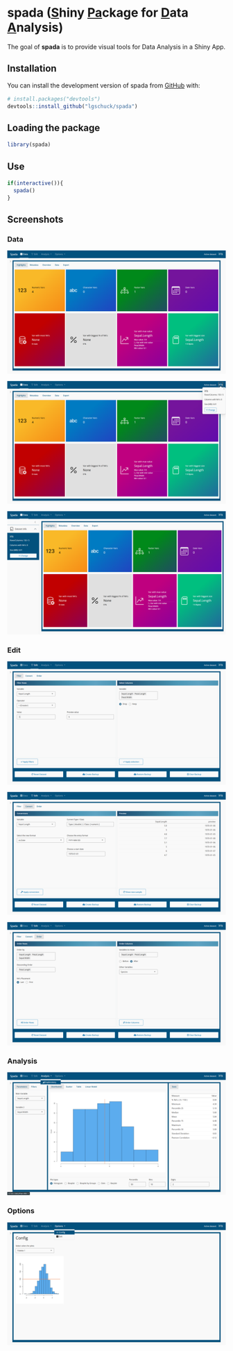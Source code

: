 
<!-- README.md is generated from README.Rmd. Please edit that file -->

# spada (<u>**S**</u>hiny <u>**Pa**</u>ckage for <u>**D**</u>ata <u>**A**</u>nalysis)

<!-- badges: start -->
<!-- badges: end -->

The goal of **spada** is to provide visual tools for Data Analysis in a
Shiny App.

## Installation

You can install the development version of spada from
[GitHub](https://github.com/) with:

``` r
# install.packages("devtools")
devtools::install_github("lgschuck/spada")
```

## Loading the package

``` r
library(spada)
```

## Use

``` r
if(interactive()){
  spada()
}
```

## Screenshots

### Data

![](man/figures/spada_home.png)

![](man/figures/spada_home2.png)

![](man/figures/spada_home3.png)

### Edit

![](man/figures/spada_edit_filter.png)

![](man/figures/spada_edit_convert.png)

![](man/figures/spada_edit_order.png)

### Analysis

![](man/figures/spada_analysis_exploratory.png)

### Options

![](man/figures/spada_options_config.png)
